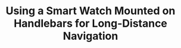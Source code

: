 ---
layout: community
category: community
title: "Using a Smart Watch Mounted on Handlebars for Long-Distance Navigation"
description: "Hi there, does anyone use a smart watch like Garmin Fenix, etc. for navigation on their trips? The watch could be mounted on the handlebar instead of the wrist - example photo attached - but I'm not sure about the usability... I need navigation for long-distance running & hiking as well as bikepacking, but don't have the money to buy a watch AND a bike computer."
isTopLevel: false
isSingleLevel: false
isArticle: false
datePublished: 2022-06-17 10:45:00 +0300
dateModified: 2022-06-17 10:45:00 +0300
published: false
---